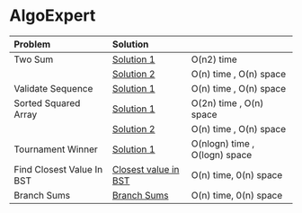 # AlgoExpert


| Problem                   | Solution                                         |                               |
|:--------------------------|:-------------------------------------------------|:------------------------------|
| Two Sum                   | [Solution 1 ](twoNumberSum.js)                   | O(n2) time                    |
|                           | [Solution 2 ](twoNumberSum2.js)                  | O(n) time , O(n) space        |
| Validate Sequence         | [Solution 1](validateSubsequence.js)             | O(n) time , O(n) space        |
| Sorted Squared Array      | [Solution 1](sortedSquaredArray.js)              | O(2n) time , O(n) space       |
|                           | [Solution 2](sortedSquaredArray2.js)             | O(n) time , O(n) space        |
| Tournament Winner         | [Solution 1](tournamentWinner.js)                | O(nlogn) time , O(logn) space |
| Find Closest Value In BST | [Closest value in BST](findClosestValueInBst.js) | O(n) time, 0(n) space         |
| Branch Sums               | [Branch Sums](branchSum.js)                      | O(n) time, 0(n) space         |

